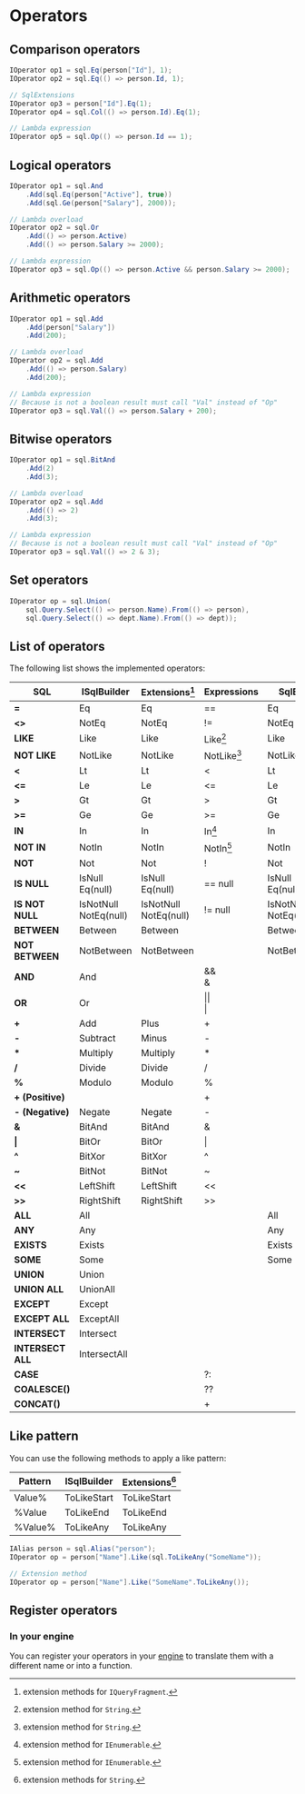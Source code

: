 # Operators

## Comparison operators
```csharp
IOperator op1 = sql.Eq(person["Id"], 1);
IOperator op2 = sql.Eq(() => person.Id, 1);

// SqlExtensions
IOperator op3 = person["Id"].Eq(1);
IOperator op4 = sql.Col(() => person.Id).Eq(1);

// Lambda expression
IOperator op5 = sql.Op(() => person.Id == 1);
```

## Logical operators
```csharp
IOperator op1 = sql.And
    .Add(sql.Eq(person["Active"], true))
    .Add(sql.Ge(person["Salary"], 2000));

// Lambda overload
IOperator op2 = sql.Or
    .Add(() => person.Active)
    .Add(() => person.Salary >= 2000);

// Lambda expression
IOperator op3 = sql.Op(() => person.Active && person.Salary >= 2000);
```

## Arithmetic operators
```csharp
IOperator op1 = sql.Add
    .Add(person["Salary"])
    .Add(200);

// Lambda overload
IOperator op2 = sql.Add
    .Add(() => person.Salary)
    .Add(200);

// Lambda expression
// Because is not a boolean result must call "Val" instead of "Op"
IOperator op3 = sql.Val(() => person.Salary + 200);
```

## Bitwise operators
```csharp
IOperator op1 = sql.BitAnd
    .Add(2)
    .Add(3);

// Lambda overload
IOperator op2 = sql.Add
    .Add(() => 2)
    .Add(3);

// Lambda expression
// Because is not a boolean result must call "Val" instead of "Op"
IOperator op3 = sql.Val(() => 2 & 3);
```

## Set operators
```csharp
IOperator op = sql.Union(
    sql.Query.Select(() => person.Name).From(() => person),
    sql.Query.Select(() => dept.Name).From(() => dept));
```

## List of operators
The following list shows the implemented operators:

| SQL | ISqlBuilder | Extensions[^1] | Expressions | SqlExp |
|-----|-------------|----------------|-------------|--------|
| **=** | Eq | Eq | == | Eq |
| **<>** | NotEq | NotEq | != | NotEq |
| **LIKE** | Like | Like | Like[^2] | Like |
| **NOT LIKE** | NotLike | NotLike | NotLike[^2] | NotLike |
| **<** | Lt | Lt | < | Lt |
| **<=** | Le | Le | <= | Le |
| **>** | Gt | Gt | > | Gt |
| **>=** | Ge | Ge | >= | Ge |
| **IN** | In | In | In[^3] | In |
| **NOT IN** | NotIn | NotIn | NotIn[^3] | NotIn |
| **NOT** | Not | Not | ! | Not |
| **IS NULL** | IsNull<br>Eq(null) | IsNull<br>Eq(null) | == null | IsNull<br>Eq(null) |
| **IS NOT NULL** | IsNotNull<br>NotEq(null) | IsNotNull<br>NotEq(null) | != null | IsNotNull<br>NotEq(null) |
| **BETWEEN** | Between | Between | | Between |
| **NOT BETWEEN** | NotBetween | NotBetween | | NotBetween |
| **AND** | And | | &&<br>& | |
| **OR** | Or | | &#124;&#124;<br>&#124; | |
| **+** | Add | Plus | + | |
| **-** | Subtract | Minus | - | |
| **\*** | Multiply | Multiply | * | |
| **/** | Divide | Divide | / | |
| **%** | Modulo | Modulo | % | |
| **+ (Positive)**  | | | + | |
| **- (Negative)**  | Negate | Negate | - | |
| **&** | BitAnd | BitAnd | & | |
| **&#124;** | BitOr | BitOr | &#124; | |
| **^** | BitXor | BitXor | ^ | |
| **~** | BitNot | BitNot | ~ | |
| **<<** | LeftShift | LeftShift | << | |
| **>>** | RightShift | RightShift | >> | |
| **ALL** | All | | | All |
| **ANY** | Any | | | Any |
| **EXISTS** | Exists | | | Exists |
| **SOME** | Some | | | Some |
| **UNION** | Union | | | |
| **UNION ALL** | UnionAll | | | |
| **EXCEPT** | Except | | | |
| **EXCEPT ALL** | ExceptAll | | | |
| **INTERSECT** | Intersect | | | |
| **INTERSECT ALL** | IntersectAll | | | |
| **CASE** | | | ?: | |
| **COALESCE()** | | | ?? | |
| **CONCAT()** | | | + | |

[^1]: extension methods for `IQueryFragment`.
[^2]: extension method for `String`.
[^3]: extension method for `IEnumerable`.

## Like pattern
You can use the following methods to apply a like pattern:

| Pattern | ISqlBuilder | Extensions[^4] |
|-------------|----------------|---------|
| Value% | ToLikeStart | ToLikeStart |
| %Value | ToLikeEnd | ToLikeEnd |
| %Value% | ToLikeAny | ToLikeAny |

[^4]: extension methods for `String`.

```csharp
IAlias person = sql.Alias("person");
IOperator op = person["Name"].Like(sql.ToLikeAny("SomeName"));

// Extension method
IOperator op = person["Name"].Like("SomeName".ToLikeAny());
```

## Register operators

### In your engine
You can register your operators in your [engine](../configuration/engines.md#register-operators) to translate them with a different name or into a function.